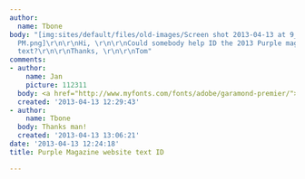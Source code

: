 ```yaml
---
author:
  name: Tbone
body: "[img:sites/default/files/old-images/Screen shot 2013-04-13 at 9_3721.17.34
  PM.png]\r\n\r\nHi, \r\n\r\nCould somebody help ID the 2013 Purple magazine website
  text?\r\n\r\nThanks, \r\n\r\nTom"
comments:
- author:
    name: Jan
    picture: 112311
  body: <a href="http://www.myfonts.com/fonts/adobe/garamond-premier/">Garamond Premier</a>.
  created: '2013-04-13 12:29:43'
- author:
    name: Tbone
  body: Thanks man!
  created: '2013-04-13 13:06:21'
date: '2013-04-13 12:24:18'
title: Purple Magazine website text ID

---
```

